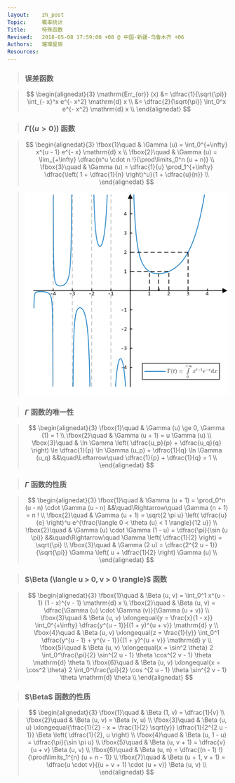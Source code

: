 ```yaml
---
layout:    zh_post
Topic:     概率统计
Title:     特殊函数
Revised:   2018-05-08 17:59:00 +08 @ 中国-新疆-乌鲁木齐 +06
Authors:   璀璨星辰
Resources:
---
```


> ### 误差函数

> $$
> \begin{alignedat}{3}
> \mathrm{Err_{or}} (x) &= \dfrac{1}{\sqrt{\pi}} \int_{- x}^x e^{- x^2} \mathrm{d} x \\
> &= \dfrac{2}{\sqrt{\pi}} \int_0^x e^{- x^2} \mathrm{d} x \\
> \end{alignedat}
> $$
>

> ### $\Gamma (\langle u > 0 \rangle)$ 函数

> $$
> \begin{alignedat}{3}
> \fbox{1}\quad & \Gamma (u) = \int_0^{+\infty} x^{u - 1} e^{- x} \mathrm{d} x \\
> \fbox{2}\quad & \Gamma (u) = \lim_{+\infty} \dfrac{n^u \cdot n !}{\prod\limits_0^n (u + n)} \\
> \fbox{3}\quad & \Gamma (u) = \dfrac{1}{u} \prod_1^{+\infty} \dfrac{\left( 1 + \dfrac{1}{n} \right)^u}{1 + \dfrac{u}{n}} \\
> \end{alignedat}
> $$
>

> ![max-width:360px;](figures/Gamma_Function.svg)

> ### $\Gamma$ 函数的唯一性

> $$
> \begin{alignedat}{3}
> \fbox{1}\quad & \Gamma (u) \ge 0, \Gamma (1) = 1 \\
> \fbox{2}\quad & \Gamma (u + 1) = u \Gamma (u) \\
> \fbox{3}\quad & \ln \Gamma \left( \dfrac{u_p}{p} + \dfrac{u_q}{q} \right) \le \dfrac{1}{p} \ln \Gamma (u_p) + \dfrac{1}{q} \ln \Gamma (u_q) &&\quad\Leftarrow\quad \dfrac{1}{p} + \dfrac{1}{q} = 1 \\
> \end{alignedat}
> $$
>

> ### $\Gamma$ 函数的性质

> $$
> \begin{alignedat}{3}
> \fbox{1}\quad & \Gamma (u + 1) = \prod_0^n (u - n) \cdot \Gamma (u - n)                                                           &&\quad\Rightarrow\quad \Gamma (n + 1) = n ! \\
> \fbox{2}\quad & \Gamma (u + 1) = \sqrt{2 \pi u} \left( \dfrac{u}{e} \right)^u e^{\frac{\langle 0 < \theta (u) < 1 \rangle}{12 u}} \\
> \fbox{2}\quad & \Gamma (u) \cdot \Gamma (1 - u) = \dfrac{\pi}{\sin (u \pi)}                                                       &&\quad\Rightarrow\quad \Gamma \left( \dfrac{1}{2} \right) = \sqrt{\pi} \\
> \fbox{3}\quad & \Gamma (2 u) = \dfrac{2^{2 u - 1}}{\sqrt{\pi}} \Gamma \left( u + \dfrac{1}{2} \right) \Gamma (u) \\
> \end{alignedat}
> $$
>

> ### $\Beta (\langle u > 0, v > 0 \rangle)$ 函数

> $$
> \begin{alignedat}{3}
> \fbox{1}\quad & \Beta (u, v) = \int_0^1 x^{u - 1} (1 - x)^{v - 1} \mathrm{d} x \\
> \fbox{2}\quad & \Beta (u, v) = \dfrac{\Gamma (u) \cdot \Gamma (v)}{\Gamma (u + v)} \\
> \fbox{3}\quad & \Beta (u, v) \xlongequal{y = \frac{x}{1 - x}} \int_0^{+\infty} \dfrac{y^{u - 1}}{(1 + y)^{u + v}} \mathrm{d} y \\
> \fbox{4}\quad & \Beta (u, v) \xlongequal{z = \frac{1}{y}} \int_0^1 \dfrac{y^{u - 1} + y^{v - 1}}{(1 + y)^{u + v}} \mathrm{d} y \\
> \fbox{5}\quad & \Beta (u, v) \xlongequal{x = \sin^2 \theta} 2 \int_0^\frac{\pi}{2} \sin^{2 u - 1} \theta \cos^{2 v - 1} \theta \mathrm{d} \theta \\
> \fbox{6}\quad & \Beta (u, v) \xlongequal{x = \cos^2 \theta} 2 \int_0^\frac{\pi}{2} \cos ^{2 u - 1} \theta \sin^{2 v - 1} \theta \mathrm{d} \theta \\
> \end{alignedat}
> $$
>

> ### $\Beta$ 函数的性质

> $$
> \begin{alignedat}{3}
> \fbox{1}\quad & \Beta (1, v) = \dfrac{1}{v} \\
> \fbox{2}\quad & \Beta (u, v) = \Beta (v, u) \\
> \fbox{3}\quad & \Beta (u, u) \xlongequal{\frac{1}{2} - x = \frac{1}{2} \sqrt{y}} \dfrac{1}{2^{2 u - 1}} \Beta \left( \dfrac{1}{2}, u \right) \\
> \fbox{4}\quad & \Beta (u, 1 - u) = \dfrac{\pi}{\sin \pi u}  \\
> \fbox{5}\quad & \Beta (u, v + 1) = \dfrac{v}{u + v} \Beta (u, v) \\
> \fbox{6}\quad & \Beta (u, n) = \dfrac{(n - 1) !}{\prod\limits_1^{n} (u + n - 1)} \\
> \fbox{7}\quad & \Beta (u + 1, v + 1) = \dfrac{u \cdot v}{(u + v + 1) \cdot (u + v)} \Beta (u, v) \\
> \end{alignedat}
> $$
>
